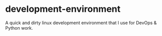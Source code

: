 # development-environment
A quick and dirty linux development environment that I use for DevOps &amp; Python work.
